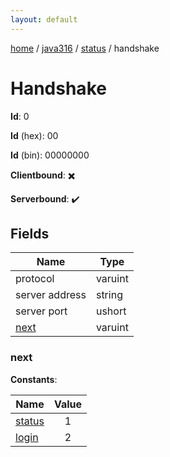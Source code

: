 ```yaml
---
layout: default
---
```


[home](/)  /  [java316](/protocol/java316)  /  [status](/protocol/java316/status)  /  handshake

# Handshake

**Id**: 0

**Id** (hex): 00

**Id** (bin): 00000000

**Clientbound**: ✖️

**Serverbound**: ✔️

## Fields

Name | Type
---|---
protocol | varuint
server address | string
server port | ushort
[next](#next) | varuint

### next

**Constants**:

Name | Value
---|:---:
[status](next_status) | 1
[login](next_login) | 2

